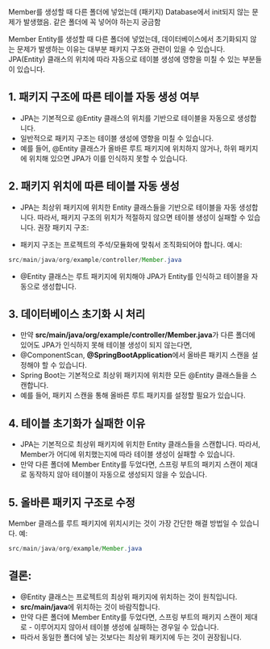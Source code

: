 
Member를 생성할 때 다른 폴더에 넣었는데 (패키지) Database에서 init되지 않는 문제가 발생했음. 같은 폴더에 꼭 넣어야 하는지 궁금함

Member Entity를 생성할 때 다른 폴더에 넣었는데, 데이터베이스에서 초기화되지 않는 문제가 발생하는 이유는 대부분 패키지 구조와 관련이 있을 수 있습니다. JPA(Entity) 클래스의 위치에 따라 자동으로 테이블 생성에 영향을 미칠 수 있는 부분들이 있습니다.

## 1. 패키지 구조에 따른 테이블 자동 생성 여부
- JPA는 기본적으로 @Entity 클래스의 위치를 기반으로 테이블을 자동으로 생성합니다.
- 일반적으로 패키지 구조는 테이블 생성에 영향을 미칠 수 있습니다.
- 예를 들어, @Entity 클래스가 올바른 루트 패키지에 위치하지 않거나, 하위 패키지에 위치해 있으면 JPA가 이를 인식하지 못할 수 있습니다.

## 2. 패키지 위치에 따른 테이블 자동 생성
- JPA는 최상위 패키지에 위치한 Entity 클래스들을 기반으로 테이블을 자동 생성합니다.
따라서, 패키지 구조의 위치가 적절하지 않으면 테이블 생성이 실패할 수 있습니다.
권장 패키지 구조:

- 패키지 구조는 프로젝트의 주석/모듈화에 맞춰서 조직화되어야 합니다.
예시:
```java
src/main/java/org/example/controller/Member.java
```
- @Entity 클래스는 루트 패키지에 위치해야 JPA가 Entity를 인식하고 테이블을 자동으로 생성합니다.

## 3. 데이터베이스  초기화 시 처리

- 만약 **src/main/java/org/example/controller/Member.java**가 다른 폴더에 있어도 JPA가 인식하지 못해 테이블 생성이 되지 않는다면,
- @ComponentScan, **@SpringBootApplication**에서 올바른 패키지 스캔을 설정해야 할 수 있습니다.
- Spring Boot는 기본적으로 최상위 패키지에 위치한 모든 @Entity 클래스들을 스캔합니다.
- 예를 들어, 패키지 스캔을 통해 올바른 루트 패키지를 설정할 필요가 있습니다.

## 4. 테이블 초기화가 실패한 이유
- JPA는 기본적으로 최상위 패키지에 위치한 Entity 클래스들을 스캔합니다. 따라서, Member가 어디에 위치했는지에 따라 테이블 생성이 실패할 수 있습니다.
- 만약 다른 폴더에 Member Entity를 두었다면, 스프링 부트의 패키지 스캔이 제대로 동작하지 않아 테이블이 자동으로 생성되지 않을 수 있습니다.


## 5. 올바른 패키지 구조로 수정
Member 클래스를 루트 패키지에 위치시키는 것이 가장 간단한 해결 방법일 수 있습니다.
예:
```java
src/main/java/org/example/Member.java
```


## 결론:

- @Entity 클래스는 프로젝트의 최상위 패키지에 위치하는 것이 원칙입니다.
- **src/main/java**에 위치하는 것이 바람직합니다.
- 만약 다른 폴더에 Member Entity를 두었다면, 스프링 부트의 패키지 스캔이 제대로 - 이루어지지 않아서 테이블 생성에 실패하는 경우일 수 있습니다.
- 따라서 동일한 폴더에 넣는 것보다는 최상위 패키지에 두는 것이 권장됩니다.